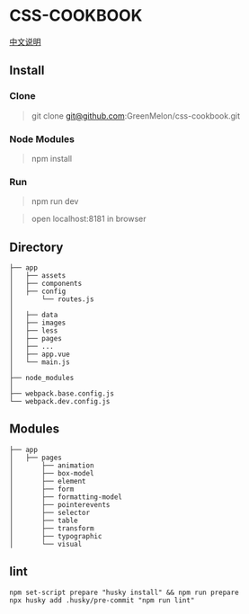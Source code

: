 # CSS-COOKBOOK

[中文说明](./README.zh.md)

## Install

### Clone
> git clone git@github.com:GreenMelon/css-cookbook.git

### Node Modules
> npm install

### Run
> npm run dev

> open localhost:8181 in browser

## Directory

```
├── app
│   ├── assets
│   ├── components
│   ├── config
│       └── routes.js
│
│   ├── data
│   ├── images
│   ├── less
│   ├── pages
│   ├── ...
│   ├── app.vue
│   └── main.js
│
├── node_modules
│
├── webpack.base.config.js
└── webpack.dev.config.js
```

## Modules

```
├── app
│   ├── pages
│       ├── animation
│       ├── box-model
│       ├── element
│       ├── form
│       ├── formatting-model
│       ├── pointerevents
│       ├── selector
│       ├── table
│       ├── transform
│       ├── typographic
│       └── visual
```

## lint

```
npm set-script prepare "husky install" && npm run prepare
npx husky add .husky/pre-commit "npm run lint"
```
